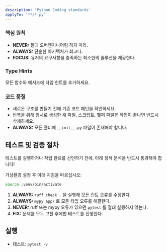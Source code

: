 ```yaml
---
description: 'Python Coding standards'
applyTo: '**/*.py'
---
```


### 핵심 원칙

* **NEVER:** 절대 오버엔지니어링 하지 마라.
* **ALWAYS:** 단순한 아키텍처가 최고다.
* **FOCUS:** 유저의 요구사항을 충족하는 최소한의 솔루션을 제공한다.

### Type Hints

모든 함수와 메서드에 타입 힌트를 추가하세요.

### 코드 품질

* 새로운 구조를 만들기 전에 기존 코드 패턴을 확인하세요.
* 반복을 위해 임시로 생성한 새 파일, 스크립트, 헬퍼 파일은 작업이 끝나면 반드시 삭제하세요.
* **ALWAYS:** 모든 폴더에 `__init__.py` 파일이 존재해야 합니다.

## 테스트 및 검증 절차

테스트를 실행하거나 작업 완료를 선언하기 전에, 아래 정적 분석을 반드시 통과해야 합니다!

가상환경 설정 후 아래 지침을 따르십시오:

```bash
source .venv/bin/activate
```

1. **ALWAYS:** `ruff check .` 을 실행해 모든 린트 오류를 수정한다.
2. **ALWAYS:** `mypy app/` 로 모든 타입 오류를 해결한다.
3. **NEVER:** ruff 또는 mypy 오류가 있으면 `pytest` 를 절대 실행하지 않는다.
4. **FIX:** 문제를 모두 고친 후에만 테스트를 진행한다.

## 실행

* 테스트: `pytest -v`

